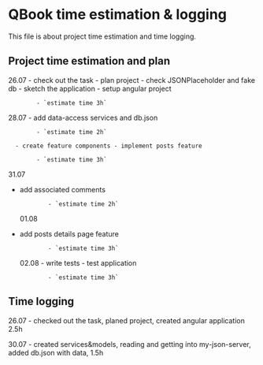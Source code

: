 # QBook time estimation & logging

This file is about project time estimation and time logging.

## Project time estimation and plan

26.07 - check out the task - plan project - check JSONPlaceholder and fake db - sketch the application - setup angular project

            - `estimate time 3h`

28.07 - add data-access services and db.json

            - `estimate time 2h`

      - create feature components - implement posts feature

            - `estimate time 3h`

31.07

- add associated comments

              - `estimate time 2h`

  01.08

- add posts details page feature

              - `estimate time 3h`

  02.08 - write tests - test application

              - `estimate time 3h`

## Time logging

26.07 - checked out the task, planed project, created angular application 2.5h

30.07 - created services&models, reading and getting into my-json-server, added db.json with data, 1.5h
